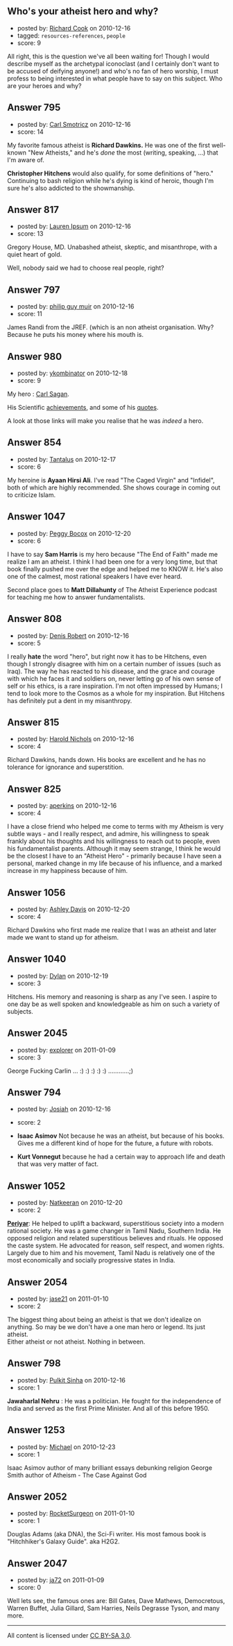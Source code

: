 ## Who's your atheist hero and why?

- posted by: [Richard Cook](https://stackexchange.com/users/-1/65-richard-cook) on 2010-12-16
- tagged: `resources-references`, `people`
- score: 9

All right, this is the question we've all been waiting for! Though I would describe myself as the archetypal iconoclast (and I certainly don't want to be accused of deifying anyone!) and who's no fan of hero worship, I must profess to being interested in what people have to say on this subject. Who are your heroes and why?



## Answer 795

- posted by: [Carl Smotricz](https://stackexchange.com/users/-1/228-carl-smotricz) on 2010-12-16
- score: 14

My favorite famous atheist is **Richard Dawkins.** He was one of the first well-known "New Atheists," and he's *done* the most (writing, speaking, ...) that I'm aware of.

**Christopher Hitchens** would also qualify, for some definitions of "hero." Continuing to bash religion while he's dying is kind of heroic, though I'm sure he's also addicted to the showmanship.


## Answer 817

- posted by: [Lauren Ipsum](https://stackexchange.com/users/-1/71-lauren-ipsum) on 2010-12-16
- score: 13

Gregory House, MD. Unabashed atheist, skeptic, and misanthrope, with a quiet heart of gold. 

Well, nobody said we had to choose real people, right?


## Answer 797

- posted by: [philip guy muir](https://stackexchange.com/users/-1/182-philip-guy-muir) on 2010-12-16
- score: 11

James Randi from the JREF. (which is an non atheist organisation. Why? Because he puts his money where his mouth is.


## Answer 980

- posted by: [ykombinator](https://stackexchange.com/users/-1/283-ykombinator) on 2010-12-18
- score: 9

<p>My hero : <a href="http://en.wikipedia.org/wiki/Carl_Sagan" rel="nofollow">Carl Sagan</a>.</p>

<p>His Scientific <a href="http://www.experiencefestival.com/carl_sagan_-_scientific_achievements" rel="nofollow">achievements</a>, and some of his <a href="http://www.goodreads.com/author/quotes/10538.Carl_Sagan" rel="nofollow">quotes</a>.</p>

<p>A look at those links will make you realise that he was <em>indeed</em> a hero.</p>



## Answer 854

- posted by: [Tantalus](https://stackexchange.com/users/-1/243-tantalus) on 2010-12-17
- score: 6

My heroine is **Ayaan Hirsi Ali**. I've read "The Caged Virgin" and "Infidel", both of which are highly recommended. She shows courage in coming out to criticize Islam.


## Answer 1047

- posted by: [Peggy Bocox](https://stackexchange.com/users/-1/290-peggy-bocox) on 2010-12-20
- score: 6

I have to say **Sam Harris** is my hero because "The End of Faith" made me realize I am an atheist. I think I had been one for a very long time, but that book finally pushed me over the edge and helped me to KNOW it. He's also one of the calmest, most rational speakers I have ever heard.

Second place goes to **Matt Dillahunty** of The Atheist Experience podcast for teaching me how to answer fundamentalists.


## Answer 808

- posted by: [Denis Robert](https://stackexchange.com/users/-1/122-denis-robert) on 2010-12-16
- score: 5

I really **hate** the word "hero", but right now it has to be Hitchens, even though I strongly disagree with him on a certain number of issues (such as Iraq). The way he has reacted to his disease, and the grace and courage with which he faces it and soldiers on, never letting go of his own sense of self or his ethics, is a rare inspiration. I'm not often impressed by Humans; I tend to look more to the Cosmos as a whole for my inspiration. But Hitchens has definitely put a dent in my misanthropy.


## Answer 815

- posted by: [Harold Nichols](https://stackexchange.com/users/-1/113-harold-nichols) on 2010-12-16
- score: 4

Richard Dawkins, hands down. His books are excellent and he has no tolerance for ignorance and superstition.


## Answer 825

- posted by: [aperkins](https://stackexchange.com/users/-1/244-aperkins) on 2010-12-16
- score: 4

I have a close friend who helped me come to terms with my Atheism is very subtle ways - and I really respect, and admire, his willingness to speak frankly about his thoughts and his willingness to reach out to people, even his fundamentalist parents.  Although it may seem strange, I think he would be the closest I have to an "Atheist Hero" - primarily because I have seen a personal, marked change in my life because of his influence, and a marked increase in my happiness because of him.


## Answer 1056

- posted by: [Ashley Davis](https://stackexchange.com/users/-1/234-ashley-davis) on 2010-12-20
- score: 4

Richard Dawkins who first made me realize that I was an atheist and later made we want to stand up for atheism.


## Answer 1040

- posted by: [Dylan](https://stackexchange.com/users/-1/109-dylan) on 2010-12-19
- score: 3

Hitchens. His memory and reasoning is sharp as any I've seen. I aspire to one day be as well spoken and knowledgeable as him on such a variety of subjects.


## Answer 2045

- posted by: [explorer](https://stackexchange.com/users/-1/695-explorer) on 2011-01-09
- score: 3

George Fucking  Carlin ... :) :) :) :) :) ............;)


## Answer 794

- posted by: [Josiah](https://stackexchange.com/users/-1/88-josiah) on 2010-12-16
- score: 2

 - **Isaac Asimov** Not because he was an atheist, but because of his books. Gives me a different kind of hope for the future, a future with robots.
 - **Kurt Vonnegut** because he had a certain way to approach life and death that was very matter of fact.


## Answer 1052

- posted by: [Natkeeran](https://stackexchange.com/users/-1/44-natkeeran) on 2010-12-20
- score: 2

<p><strong><a href="http://en.wikipedia.org/wiki/Periyar_E._V._Ramasamy" rel="nofollow">Periyar</a></strong>: He helped to uplift a backward, superstitious society into a modern rational society.  He was a game changer in Tamil Nadu, Southern India.  He opposed religion and related superstitious believes and rituals.  He opposed the caste system.  He advocated for reason, self respect, and women rights.  Largely due to him and his movement, Tamil Nadu is relatively one of the most economically and socially progressive states in India.  </p>



## Answer 2054

- posted by: [jase21](https://stackexchange.com/users/-1/639-jase21) on 2011-01-10
- score: 2

The biggest thing about being an atheist is that we don't idealize on anything. So may be we don't have a one man hero or legend. Its just atheist.  
Either atheist or not atheist. Nothing in between.


## Answer 798

- posted by: [Pulkit Sinha](https://stackexchange.com/users/-1/23-pulkit-sinha) on 2010-12-16
- score: 1

**Jawaharlal Nehru** : He was a politician. He fought for the independence of India and served as the first Prime Minister. And all of this before 1950.


## Answer 1253

- posted by: [Michael](https://stackexchange.com/users/-1/377-michael) on 2010-12-23
- score: 1

Isaac Asimov author of many brilliant essays debunking religion
George Smith author of Atheism - The Case Against God 



## Answer 2052

- posted by: [RocketSurgeon](https://stackexchange.com/users/-1/749-rocketsurgeon) on 2011-01-10
- score: 1

Douglas Adams (aka DNA), the Sci-Fi writer. His most famous book is "Hitchhiker's Galaxy Guide". aka H2G2. 


## Answer 2047

- posted by: [ja72](https://stackexchange.com/users/-1/567-ja72) on 2011-01-09
- score: 0

Well lets see, the famous ones are: Bill Gates, Dave Mathews, Democretous, Warren Buffet, Julia Gillard, Sam Harries, Neils Degrasse Tyson, and many more.



---

All content is licensed under [CC BY-SA 3.0](https://creativecommons.org/licenses/by-sa/3.0/).
